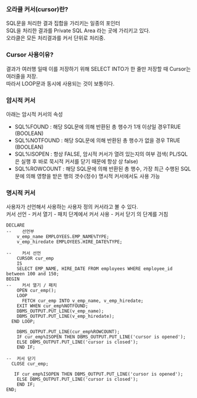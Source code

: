 ### 오라클 커서(cursor)란?
SQL문을 처리한 결과 집합을 가리키는 일종의 포인터  
SQL을 처리한 결과를 Private SQL Area 라는 곳에 가리키고 있다.  
오라클은 모든 처리결과를 커서 단위로 처리중.  
### Cursor 사용이유?
결과가 여러행 일때 이를 저장하기 위해
SELECT INTO가 한 줄만 저장할 때 Cursor는 여러줄을 저장.  
따라서 LOOP문과 동시에 사용되는 것이 보통이다.
### 암시적 커서
아래는 암시적 커서의 속성
* SQL%FOUND     : 해당 SQL문에 의해 반환된 총 행수가 1개 이상일 경우TRUE (BOOLEAN)
* SQL%NOTFOUND : 해당 SQL문에 의해 반환된 총 행수가 없을 경우 TRUE (BOOLEAN)
* SQL%ISOPEN     : 항상 FALSE, 암시적 커서가 열려 있는지의 여부 검색( PL/SQL은 실행 후 바로 묵시적 커서를 닫기 때문에 항상 상 false)
* SQL%ROWCOUNT : 해당 SQL문에 의해 반환된 총 행수, 가장 최근 수행된 SQL문에 의해 영향을 받은 행의 갯수(정수)
명시적 커서에서도 사용 가능
### 명시적 커서
사용자가 선언해서 사용하는 사용자 정의 커서라고 볼 수 있다.  
커서 선언 - 커서 열기 - 패치 단계에서 커서 사용 - 커서 닫기 의 단계를 거침
```
DECLARE
--    선언부
    v_emp_name EMPLOYEES.EMP_NAME%TYPE; 
    v_emp_hiredate EMPLOYEES.HIRE_DATE%TYPE;
    
--    커서 선언
    CURSOR cur_emp
    IS
    SELECT EMP_NAME, HIRE_DATE FROM employees WHERE employee_id between 100 and 150;
BEGIN 
--    커서 열기 / 패치
    OPEN cur_emp();
    LOOP
      FETCH cur_emp INTO v_emp_name, v_emp_hiredate;
    EXIT WHEN cur_emp%NOTFOUND;
    DBMS_OUTPUT.PUT_LINE(v_emp_name);
    DBMS_OUTPUT.PUT_LINE(v_emp_hiredate);
  END LOOP;
  
    DBMS_OUTPUT.PUT_LINE(cur_emp%ROWCOUNT);
    IF cur_emp%ISOPEN THEN DBMS_OUTPUT.PUT_LINE('cursor is opened');
    ELSE DBMS_OUTPUT.PUT_LINE('cursor is closed');
    END IF;
  
--  커서 닫기
  CLOSE cur_emp;
  
   IF cur_emp%ISOPEN THEN DBMS_OUTPUT.PUT_LINE('cursor is opened');
    ELSE DBMS_OUTPUT.PUT_LINE('cursor is closed');
    END IF;
END;

```
